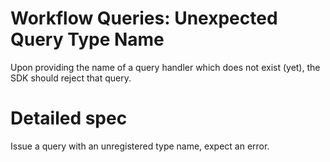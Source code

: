 # Workflow Queries: Unexpected Query Type Name
Upon providing the name of a query handler which does not exist (yet), the SDK should reject that
query.


# Detailed spec
Issue a query with an unregistered type name, expect an error.

